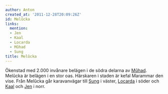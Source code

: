 ```yaml
---
author: Anton
created_at: '2011-12-28T20:09:26Z'
id: Melûcka
links:
  mention:
  - Jen
  - Kaal
  - Locarda
  - Mûhad
  - Sung
title: Melûcka
---
```


Ökenstad med 2.000 invånare belägen i de södra delarna av [Mûhad]. Melûcka är belägen i en stor oas.
Härskaren i staden är kefal Marammar den vise. Från Melûcka går karavanvägar till [Sung] i väster,
[Locarda] i söder och [Kaal] och [Jen] i norr.

  [Mûhad]: Mûhad
  [Sung]: Sung
  [Locarda]: Locarda
  [Kaal]: Kaal
  [Jen]: Jen
